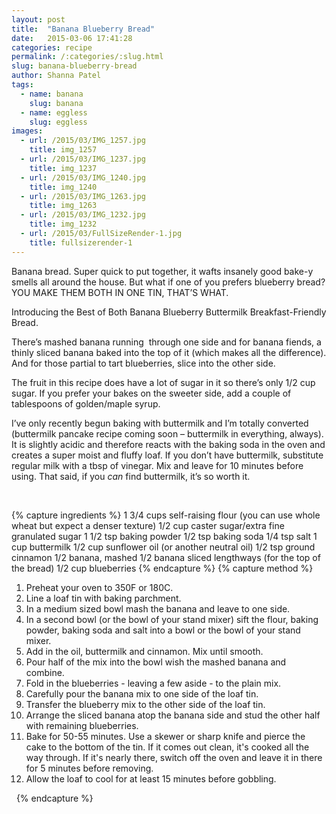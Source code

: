 ```yaml
---
layout: post
title:  "Banana Blueberry Bread"
date:   2015-03-06 17:41:28
categories: recipe
permalink: /:categories/:slug.html
slug: banana-blueberry-bread
author: Shanna Patel
tags: 
  - name: banana
    slug: banana
  - name: eggless
    slug: eggless
images: 
  - url: /2015/03/IMG_1257.jpg
    title: img_1257
  - url: /2015/03/IMG_1237.jpg
    title: img_1237
  - url: /2015/03/IMG_1240.jpg
    title: img_1240
  - url: /2015/03/IMG_1263.jpg
    title: img_1263
  - url: /2015/03/IMG_1232.jpg
    title: img_1232
  - url: /2015/03/FullSizeRender-1.jpg
    title: fullsizerender-1
---
```

<p>Banana bread. Super quick to put together, it wafts insanely good bake-y smells all around the house. But what if one of you prefers blueberry bread? YOU MAKE THEM BOTH IN ONE TIN, THAT’S WHAT.</p>
<p>Introducing the Best of Both Banana Blueberry Buttermilk Breakfast-Friendly Bread.</p>
<p>There’s mashed banana running  through one side and for banana fiends, a thinly sliced banana baked into the top of it (which makes all the difference). And for those partial to tart blueberries, slice into the other side.</p>
<p>The fruit in this recipe does have a lot of sugar in it so there’s only 1/2 cup sugar. If you prefer your bakes on the sweeter side, add a couple of tablespoons of golden/maple syrup.</p>
<p>I’ve only recently begun baking with buttermilk and I’m totally converted (buttermilk pancake recipe coming soon – buttermilk in everything, always). It is slightly acidic and therefore reacts with the baking soda in the oven and creates a super moist and fluffy loaf. If you don’t have buttermilk, substitute regular milk with a tbsp of vinegar. Mix and leave for 10 minutes before using. That said, if you <em>can</em> find buttermilk, it’s so worth it.</p>
<p> </p>
{% capture ingredients %}
1 3/4 cups self-raising flour (you can use whole wheat but expect a denser texture) 
1/2 cup caster sugar/extra fine granulated sugar 
1 1/2 tsp baking powder
1/2 tsp baking soda 
1/4 tsp salt
1 cup buttermilk
1/2 cup sunflower oil (or another neutral oil)
1/2 tsp ground cinnamon 
1/2 banana, mashed
1/2 banana sliced lengthways (for the top of the bread)
1/2 cup blueberries
{% endcapture %}
{% capture method %}
<ol>
<li>Preheat your oven to 350F or 180C.</li>
<li>Line a loaf tin with baking parchment.</li>
<li>In a medium sized bowl mash the banana and leave to one side.</li>
<li>In a second bowl (or the bowl of your stand mixer) sift the flour, baking powder, baking soda and salt into a bowl or the bowl of your stand mixer.</li>
<li>Add in the oil, buttermilk and cinnamon. Mix until smooth.</li>
<li>Pour half of the mix into the bowl wish the mashed banana and combine.</li>
<li>Fold in the blueberries - leaving a few aside - to the plain mix.</li>
<li>Carefully pour the banana mix to one side of the loaf tin.</li>
<li>Transfer the blueberry mix to the other side of the loaf tin.</li>
<li>Arrange the sliced banana atop the banana side and stud the other half with remaining blueberries.</li>
<li>Bake for 50-55 minutes. Use a skewer or sharp knife and pierce the cake to the bottom of the tin. If it comes out clean, it's cooked all the way through. If it's nearly there, switch off the oven and leave it in there for 5 minutes before removing.</li>
<li>Allow the loaf to cool for at least 15 minutes before gobbling.</li>
</ol>
 
{% endcapture %}
